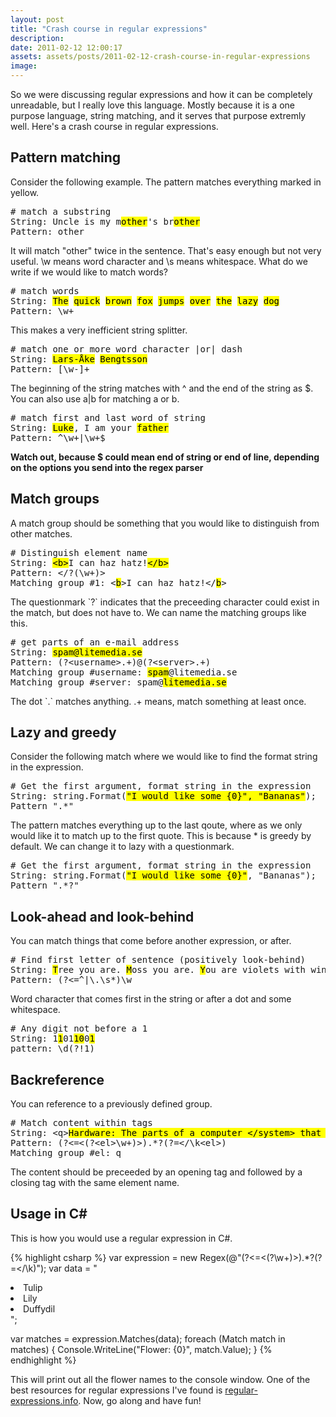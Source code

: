 ```yaml
---
layout: post
title: "Crash course in regular expressions"
description:
date: 2011-02-12 12:00:17
assets: assets/posts/2011-02-12-crash-course-in-regular-expressions
image: 
---
```


<p>So we were discussing regular expressions and how it can be completely unreadable, but I really love this language. Mostly because it is a one purpose language, string matching, and it serves that purpose extremly well.  Here's a crash course in regular expressions.</p>

<h2>Pattern matching</h2>

<p>Consider the following example. The pattern matches everything marked in yellow.</p>

<pre class="regex"># match a substring
String: Uncle is my m<mark>other</mark>'s br<mark>other</mark>
Pattern: other</pre>

<p>It will match "other" twice in the sentence. That's easy enough but not very useful.  \w means word character and \s means whitespace. What do we write if we would like to match words?</p>

<pre class="regex"># match words
String: <mark>The</mark> <mark>quick</mark> <mark>brown</mark> <mark>fox</mark> <mark>jumps</mark> <mark>over</mark> <mark>the</mark> <mark>lazy</mark> <mark>dog</mark>
Pattern: \w+</pre>

<p>This makes a very inefficient string splitter.</p>

<pre class="regex"># match one or more word character |or| dash
String: <mark>Lars-Åke</mark> <mark>Bengtsson</mark>
Pattern: [\w-]+</pre>

<p>The beginning of the string matches with ^ and the end of the string as $. You can also use a|b for matching a or b.</p>

<pre class="regex"># match first and last word of string
String: <mark>Luke</mark>, I am your <mark>father</mark>
Pattern: ^\w+|\w+$</pre>

<p><strong>Watch out, because $ could mean end of string or end of line, depending on the options you send into the regex parser</strong></p>

<h2>Match groups</h2>

<p>A match group should be something that you would like to distinguish from other matches.</p>

<pre class="regex"># Distinguish element name
String: <mark>&lt;b&gt;</mark>I can haz hatz!<mark>&lt;/b&gt;</mark>
Pattern: &lt;/?(\w+)&gt;
Matching group #1: &lt;<mark>b</mark>&gt;I can haz hatz!&lt;/<mark>b</mark>&gt;</pre>

<p>The questionmark `?` indicates that the preceeding character could exist in the match, but does not have to.  We can name the matching groups like this.</p>

<pre class="match"># get parts of an e-mail address
String: <mark>spam@litemedia.se</mark>
Pattern: (?&lt;username&gt;.+)@(?&lt;server&gt;.+)
Matching group #username: <mark>spam</mark>@litemedia.se
Matching group #server: spam@<mark>litemedia.se</mark></pre>

<p>The dot `.` matches anything. .+ means, match something at least once.</p>

<h2>Lazy and greedy</h2>

<p>Consider the following match where we would like to find the format string in the expression.</p>

<pre class="regex"># Get the first argument, format string in the expression
String: string.Format(<mark>"I would like some {0}", "Bananas"</mark>);
Pattern ".*"</pre>

<p>The pattern matches everything up to the last qoute, where as we only would like it to match up to the first quote. This is because * is greedy by default. We can change it to lazy with a questionmark.</p>

<pre class="regex"># Get the first argument, format string in the expression
String: string.Format(<mark>"I would like some {0}"</mark>, "Bananas");
Pattern ".*?"</pre>

<h2>Look-ahead and look-behind</h2>

<p>You can match things that come before another expression, or after.</p>

<pre class="regex"># Find first letter of sentence (positively look-behind)
String: <mark>T</mark>ree you are. <mark>M</mark>oss you are. <mark>Y</mark>ou are violets with wind above them.
Pattern: (?&lt;=^|\.\s*)\w</pre>

<p>Word character that comes first in the string or after a dot and some whitespace.</p>

<pre class="regex"># Any digit not before a 1
String: 1<mark>1</mark>01<mark>1</mark><mark>0</mark>0<mark>1</mark>
pattern: \d(?!1)</pre>

<h2>Backreference</h2>

<p>You can reference to a previously defined group.</p>

<pre class="regex"># Match content within tags
String: &lt;q&gt;<mark>Hardware: The parts of a computer &lt;/system&gt; that can be kicked.</mark>&lt;/q&gt;
Pattern: (?<=&lt;(?&lt;el&gt;\w+)&gt;).*?(?=&lt;/\k&lt;el&gt;)
Matching group #el: q</pre>

<p>The content should be preceeded by an opening tag and followed by a closing tag with the same element name.</p>

<h2>Usage in C#</h2>

<p>This is how you would use a regular expression in C#.</p>

{% highlight csharp %}
var expression = new Regex(@"(?<=<(?<el>\w+)>).*?(?=</\k<el>)");
var data = "<li>Tulip</li><li>Lily</li><li>Duffydil</li>";

var matches = expression.Matches(data);
foreach (Match match in matches)
{
    Console.WriteLine("Flower: {0}", match.Value);
}
{% endhighlight %}

<p>This will print out all the flower names to the console window.  One of the best resources for regular expressions I've found is <a href="http://www.regular-expressions.info/">regular-expressions.info</a>. Now, go along and have fun!</p>
